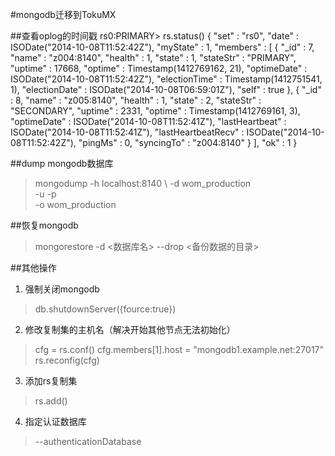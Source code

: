 #mongodb迁移到TokuMX

##查看oplog的时间戳
	rs0:PRIMARY> rs.status()
	{
		"set" : "rs0",
		"date" : ISODate("2014-10-08T11:52:42Z"),
		"myState" : 1,
		"members" : [
			{
				"_id" : 7,
				"name" : "z004:8140",
				"health" : 1,
				"state" : 1,
				"stateStr" : "PRIMARY",
				"uptime" : 17668,
				"optime" : Timestamp(1412769162, 21),
				"optimeDate" : ISODate("2014-10-08T11:52:42Z"),
				"electionTime" : Timestamp(1412751541, 1),
				"electionDate" : ISODate("2014-10-08T06:59:01Z"),
				"self" : true
			},
			{
				"_id" : 8,
				"name" : "z005:8140",
				"health" : 1,
				"state" : 2,
				"stateStr" : "SECONDARY",
				"uptime" : 2331,
				"optime" : Timestamp(1412769161, 3),
				"optimeDate" : ISODate("2014-10-08T11:52:41Z"),
				"lastHeartbeat" : ISODate("2014-10-08T11:52:41Z"),
				"lastHeartbeatRecv" : ISODate("2014-10-08T11:52:42Z"),
				"pingMs" : 0,
				"syncingTo" : "z004:8140"
			}
		],
		"ok" : 1
	}


##dump mongodb数据库
>mongodump -h localhost:8140 \ 
-d wom_production \
-u <uname> -p <passwd> \
-o  wom_production

##恢复mongodb
>mongorestore -d <数据库名>  --drop <备份数据的目录>

##其他操作
1. 强制关闭mongodb
  > db.shutdownServer({fource:true})

 2. 修改复制集的主机名（解决开始其他节点无法初始化）
> cfg = rs.conf()
cfg.members[1].host = "mongodb1.example.net:27017"
rs.reconfig(cfg)

3. 添加rs复制集
>rs.add()

4. 指定认证数据库
>--authenticationDatabase <DBname>
